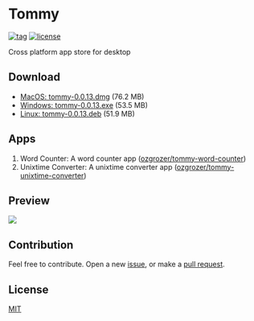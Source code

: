 # Tommy

[![tag](https://img.shields.io/github/tag/ozgrozer/tommy.svg)](https://github.com/ozgrozer/tommy/tags)
[![license](https://img.shields.io/badge/license-MIT-blue.svg)](https://github.com/ozgrozer/tommy/blob/master/license)

Cross platform app store for desktop

## Download

- [MacOS: tommy-0.0.13.dmg](https://github.com/ozgrozer/tommy/releases/download/v0.0.13/Tommy-0.0.13.dmg) (76.2 MB)
- [Windows: tommy-0.0.13.exe](https://github.com/ozgrozer/tommy/releases/download/v0.0.13/Tommy-Setup-0.0.13.exe) (53.5 MB)
- [Linux: tommy-0.0.13.deb](https://github.com/ozgrozer/tommy/releases/download/v0.0.13/tommy_0.0.13_amd64.deb) (51.9 MB)

## Apps

1. Word Counter: A word counter app ([ozgrozer/tommy-word-counter](https://github.com/ozgrozer/tommy-word-counter))
2. Unixtime Converter: A unixtime converter app ([ozgrozer/tommy-unixtime-converter](https://github.com/ozgrozer/tommy-unixtime-converter))

## Preview

![](./preview/4.gif)

## Contribution

Feel free to contribute. Open a new [issue](https://github.com/ozgrozer/tommy/issues), or make a [pull request](https://github.com/ozgrozer/tommy/pulls).

## License

[MIT](https://github.com/ozgrozer/tommy/blob/master/license)
